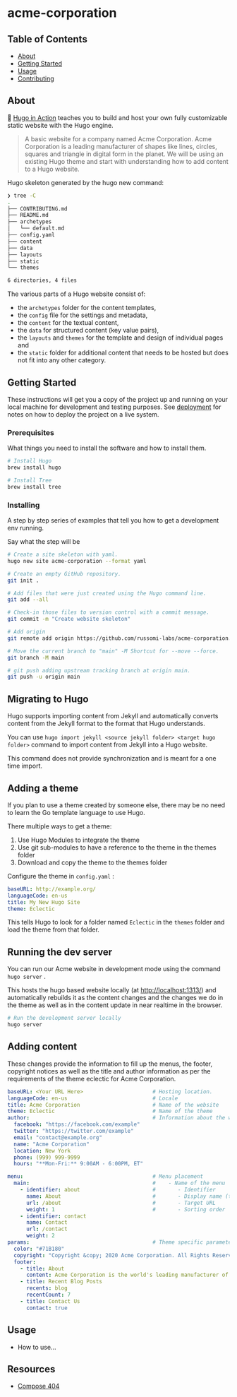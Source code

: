 # acme-corporation

## Table of Contents

- [About](#about)
- [Getting Started](#getting_started)
- [Usage](#usage)
- [Contributing](../CONTRIBUTING.md)

## About <a name = "about"></a>

📖 [Hugo in Action](https://github.com/hugoinaction/hugoinaction) teaches you to build and host your own fully customizable static website with the Hugo engine.

> A basic website for a company named Acme Corporation. Acme Corporation is a leading manufacturer of shapes like lines, circles, squares and triangle in digital form in the planet. We will be using an existing Hugo theme and start with understanding how to add content to a Hugo website.

Hugo skeleton generated by the hugo new command:

``` bash
❯ tree -C
.
├── CONTRIBUTING.md
├── README.md
├── archetypes
│   └── default.md
├── config.yaml
├── content
├── data
├── layouts
├── static
└── themes

6 directories, 4 files
```

The various parts of a Hugo website consist of:

- the `archetypes` folder for the content templates,
- the `config` file for the settings and metadata,
- the `content` for the textual content,
- the `data` for structured content (key value pairs),
- the `layouts` and `themes` for the template and design of individual pages and
- the `static` folder for additional content that needs to be hosted but does not fit into any other category.

## Getting Started <a name = "getting_started"></a>

These instructions will get you a copy of the project up and running on your local machine for development and testing purposes. See [deployment](#deployment) for notes on how to deploy the project on a live system.

### Prerequisites

What things you need to install the software and how to install them.

``` bash
# Install Hugo
brew install hugo

# Install Tree
brew install tree
```

### Installing

A step by step series of examples that tell you how to get a development env running.

Say what the step will be

``` bash
# Create a site skeleton with yaml.
hugo new site acme-corporation --format yaml

# Create an empty GitHub repository.
git init .

# Add files that were just created using the Hugo command line.
git add --all

# Check-in those files to version control with a commit message.
git commit -m "Create website skeleton"

# Add origin
git remote add origin https://github.com/russomi-labs/acme-corporation.git

# Move the current branch to "main" -M Shortcut for --move --force.
git branch -M main

# git push adding upstream tracking branch at origin main.
git push -u origin main
```

## Migrating to Hugo

Hugo supports importing content from Jekyll and automatically converts content from the Jekyll format to the format that Hugo understands.

You can use `hugo import jekyll <source jekyll folder> <target hugo folder>` command to import content from Jekyll into a Hugo website.

This command does not provide synchronization and is meant for a one time import.

## Adding a theme

If you plan to use a theme created by someone else, there may be no need to learn the Go template language to use Hugo.

There multiple ways to get a theme:

1. Use Hugo Modules to integrate the theme
2. Use git sub-modules to have a reference to the theme in the themes folder
3. Download and copy the theme to the themes folder

Configure the theme in `config.yaml` :

``` yaml
baseURL: http://example.org/
languageCode: en-us
title: My New Hugo Site
theme: Eclectic
```

This tells Hugo to look for a folder named `Eclectic` in the `themes` folder and load the theme from that folder.

## Running the dev server

You can run our Acme website in development mode using the command `hugo server` .

This hosts the hugo based website locally (at <http://localhost:1313/>) and automatically rebuilds it as the content changes and the changes we do in the theme as well as in the content update in near realtime in the browser.

``` bash
# Run the development server locally
hugo server
```

## Adding content

These changes provide the information to fill up the menus, the footer, copyright notices as well as the title and author information as per the requirements of the theme eclectic for Acme Corporation.

``` yaml
baseURL: <Your URL Here>                      # Hosting location.
languageCode: en-us                           # Locale
title: Acme Corporation                       # Name of the website
theme: Eclectic                               # Name of the theme
author:                                       # Information about the website author
  facebook: "https://facebook.com/example"
  twitter: "https://twitter.com/example"
  email: "contact@example.org"
  name: "Acme Corporation"
  location: New York
  phone: (999) 999-9999
  hours: "**Mon-Fri:** 9:00AM - 6:00PM, ET"

menu:                                         # Menu placement
  main:                                       #    - Name of the menu
    - identifier: about                       #       - Identifier
      name: About                             #       - Display name (theme specific key)
      url: /about                             #       - Target URL
      weight: 1                               #       - Sorting order
    - identifier: contact
      name: Contact
      url: /contact
      weight: 2
params:                                       # Theme specific parameters
  color: "#71B180"
  copyright: "Copyright &copy; 2020 Acme Corporation. All Rights Reserved."
  footer:
    - title: About
      content: Acme Corporation is the world's leading manufacturer of digital shapes. From squares and circles to triangles and hexagons, we have it all. Browse through our collection of various forms with different thickness and line styles. We shape the world. You live in it.
    - title: Recent Blog Posts
      recents: blog
      recentCount: 7
    - title: Contact Us
      contact: true
```

## Usage <a name = "usage"></a>

- How to use...

## Resources

- [Compose 404](https://codepen.io/imathis/pen/ZYMmLx)
